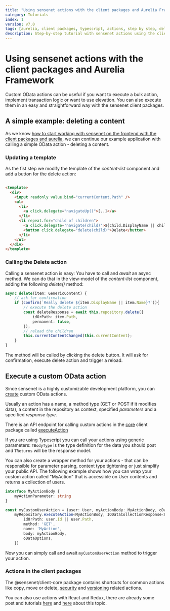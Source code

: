 ```yaml
---
title: "Using sensenet actions with the client packages and Aurelia Framework"
category: Tutorials
index: 1
version: v7.0
tags: [aurelia, client packages, typescript, actions, step by step, delete]
description: Step-by-step tutorial with sensenet actions using the client packages and Aurelia framework
---
```


# Using sensenet actions with the client packages and Aurelia Framework

Custom OData actions can be useful if you want to execute a bulk action, implement transaction logic or want to use elevation. You can also execute them in an easy and straightforward way with the sensenet client packages.

## A simple example: deleting a content

As we know [how to start working with sensenet on the frontend with the client packages and aurelia](/docs/tutorials/starting-out-with-aurelia/), we can continue our example application with calling a simple OData action - deleting a content.

### Updating a template

As the fist step we modify the template of the *content-list* component and add a button for the delete action:

```html

<template>
  <div>
    <input readonly value.bind="currentContent.Path" />
    <ul>
      <li>
        <a click.delegate="navigateUp()">[..]</a>
      </li>
      <li repeat.for="child of children">
        <a click.delegate='navigate(child)'>${child.DisplayName || child.Name}</a>
        <button click.delegate="delete(child)">Delete</button>
      </li>
    </ul>
  </div>
</template>
```

### Calling the Delete action

Calling a sensenet action is easy: You have to call and *await* an async method. We can do that in the view-model of the *content-list* component, adding the following *delete()* method:

```ts
async delete(item: GenericContent) {
    // ask for confirmation
    if (confirm(`Really delete ${item.DisplayName || item.Name}?`)){
        // execute the delete action
        const deleteResponse = await this.repository.delete({
            idOrPath: item.Path,
            permanent: false,
        });
        // reload the children
        this.currentContentChanged(this.currentContent);
    }
}
```
The method will be called by clicking the delete button. It will ask for confirmation, execute delete action and trigger a reload.

## Execute a custom OData action

Since sensenet is a highly customizable development platform, you can [create](/docs/tutorials/how-to-create-a-custom-odata-action/) custom OData actions.

Usually an action has a name, a method type (GET or POST if it modifies data), a content in the repository as context, specified *parameters* and a specified *response type*.

There is an API endpoint for calling custom actions in the [core](https://www.npmjs.com/package/@sensenet/client-core) client package called [executeAction](/api/@sensenet/client-core/classes/repository.html#executeaction)

If you are using Typescript you can call your actions using generic parameters: ``TBodyType`` is the type definition for the data you should post and ``TReturns`` will be the response model.

You can also create a wrapper method for your actions - that can be responsible for parameter parsing, content type tightening or just simplify your public API. The following example shows how you can wrap your custom action called "MyAction" that is accessible on User contents and returns a collection of users.

```ts
interface MyActionBody {
    myActionParameter: string
}

const myCustomUserAction = (user: User, myActionBody: MyActionBody, oDataOptions: IODataParams<User>) =>
    myRepository.executeAction<MyActionBody, IODataCollectionResponse<User>>({
        idOrPath: user.Id || user.Path,
        method: 'GET',
        name: 'MyAction',
        body: myActionBody,
        oDataOptions,
    })
```

Now you can simply call and await ``myCustomUserAction`` method to trigger your action.

### Actions in the client packages

The @sensenet/client-core package contains shortcuts for common actions like copy, move or delete, [security](/api/@sensenet/client-core/classes/security.html) and [versioning](/api/@sensenet/client-core/classes/versioning.html) related actions.

You can also use actions with React and Redux, there are already some post and tutorials [here](/blog/2017/09/20/refactoring-sensenet-redux-store) and [here](/docs/tutorials/working-with-actions-in-sensenet-using-reactjs/) about this topic.
